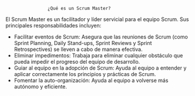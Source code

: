                     ¿Qué es un Scrum Master?

El Scrum Master es un facilitador y líder servicial para el equipo Scrum. Sus principales responsabilidades incluyen:

- Facilitar eventos de Scrum: Asegura que las reuniones de Scrum (como Sprint Planning, Daily Stand-ups, Sprint Reviews y Sprint Retrospectives) se lleven a cabo de manera efectiva.
- Eliminar impedimentos: Trabaja para eliminar cualquier obstáculo que pueda impedir el progreso del equipo de desarrollo.
- Guiar al equipo en la adopción de Scrum: Ayuda al equipo a entender y aplicar correctamente los principios y prácticas de Scrum.
- Fomentar la auto-organización: Ayuda al equipo a volverse más autónomo y eficiente.   